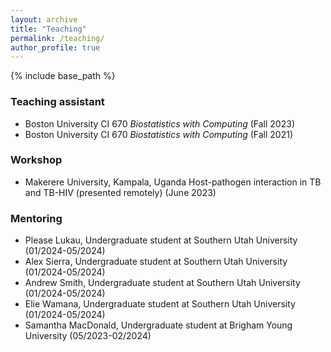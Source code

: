 ```yaml
---
layout: archive
title: "Teaching"
permalink: /teaching/
author_profile: true
---
```


{% include base_path %}

### Teaching assistant
- Boston University CI 670 *Biostatistics with Computing* (Fall 2023)
- Boston University CI 670 *Biostatistics with Computing* (Fall 2021)

### Workshop
- Makerere University, Kampala, Uganda Host-pathogen interaction in TB and TB-HIV (presented remotely) (June 2023)

### Mentoring
- Please Lukau, Undergraduate student at Southern Utah University (01/2024-05/2024)
- Alex Sierra, Undergraduate student at Southern Utah University (01/2024-05/2024)
- Andrew Smith, Undergraduate student at Southern Utah University (01/2024-05/2024)
- Elie Wamana, Undergraduate student at Southern Utah University (01/2024-05/2024)
- Samantha MacDonald, Undergraduate student at Brigham Young University (05/2023-02/2024)
